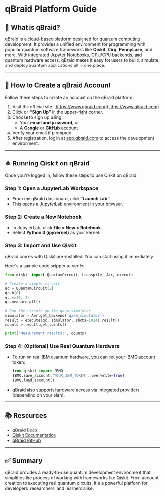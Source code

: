  
# qBraid Platform Guide

## 🧠 What is qBraid?

[qBraid](https://www.qbraid.com) is a cloud-based platform designed for quantum computing development. It provides a unified environment for programming with popular quantum software frameworks like **Qiskit**, **Cirq**, **PennyLane**, and more. With integrated Jupyter Notebooks, GPU/CPU backends, and quantum hardware access, qBraid makes it easy for users to build, simulate, and deploy quantum applications all in one place.

---

## 📝 How to Create a qBraid Account

Follow these steps to create an account on the qBraid platform:

1. Visit the official site: [https://www.qbraid.com](https://www.qbraid.com)
2. Click on **“Sign Up”** in the upper-right corner.
3. Choose to sign up using:
   - Your **email and password**, or
   - A **Google** or **GitHub** account
4. Verify your email if prompted.
5. After registration, log in at [app.qbraid.com](https://app.qbraid.com) to access the development environment.

---

## ⚛️ Running Qiskit on qBraid

Once you're logged in, follow these steps to use Qiskit on qBraid:

### Step 1: Open a JupyterLab Workspace
- From the qBraid dashboard, click **“Launch Lab”**.
- This opens a JupyterLab environment in your browser.

### Step 2: Create a New Notebook
- In JupyterLab, click **File > New > Notebook**.
- Select **Python 3 (ipykernel)** as your kernel.

### Step 3: Import and Use Qiskit
qBraid comes with Qiskit pre-installed. You can start using it immediately.

Here's a sample code snippet to verify:

```python
from qiskit import QuantumCircuit, transpile, Aer, execute

# Create a simple circuit
qc = QuantumCircuit(2)
qc.h(0)
qc.cx(0, 1)
qc.measure_all()

# Run the circuit on the qasm simulator
simulator = Aer.get_backend('qasm_simulator')
result = execute(qc, simulator, shots=1024).result()
counts = result.get_counts()

print("Measurement results:", counts)
````

### Step 4: (Optional) Use Real Quantum Hardware

* To run on real IBM quantum hardware, you can set your IBMQ account token:

  ```python
  from qiskit import IBMQ
  IBMQ.save_account('YOUR_IBM_TOKEN', overwrite=True)
  IBMQ.load_account()
  ```
* qBraid also supports hardware access via integrated providers (depending on your plan).

---

## 📚 Resources

* [qBraid Docs](https://docs.qbraid.com/)
* [Qiskit Documentation](https://qiskit.org/documentation/)
* [qBraid GitHub](https://github.com/qBraid)

---

## ✅ Summary

qBraid provides a ready-to-use quantum development environment that simplifies the process of working with frameworks like Qiskit. From account creation to executing real quantum circuits, it's a powerful platform for developers, researchers, and learners alike.

```
 
